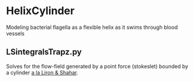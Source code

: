 # HelixCylinder
Modeling bacterial flagella as a flexible helix as it swims through blood vessels

## LSintegralsTrapz.py
Solves for the flow-field generated by a point force (stokeslet) bounded by a cylinder [a la Liron & Shahar](http://dx.doi.org/10.1017/S0022112078001366).
